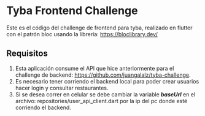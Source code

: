 # Tyba Frontend Challenge
Este es el código del challenge de frontend para tyba, realizado en flutter con el patrón bloc usando la librería: https://bloclibrary.dev/

## Requisitos
1. Esta aplicación consume el API que hice anteriormente para el challenge de backend: https://github.com/juangalalz/tyba-challenge.
2. Es necesario tener corriendo el backend local para poder crear usuarios hacer login y consultar restaurantes.
3. Si se desea correr en celular se debe cambiar la variable ***baseUrl*** en el archivo: repositories/user_api_client.dart por la ip del pc donde esté corriendo el backend.